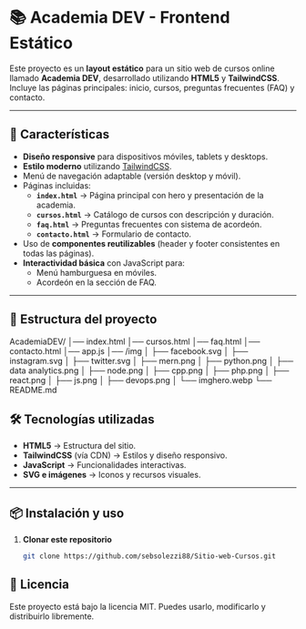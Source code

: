 # 📚 Academia DEV - Frontend Estático

Este proyecto es un **layout estático** para un sitio web de cursos online llamado **Academia DEV**, desarrollado utilizando **HTML5** y **TailwindCSS**.  
Incluye las páginas principales: inicio, cursos, preguntas frecuentes (FAQ) y contacto.

---

## 🚀 Características

- **Diseño responsive** para dispositivos móviles, tablets y desktops.
- **Estilo moderno** utilizando [TailwindCSS](https://tailwindcss.com/).
- Menú de navegación adaptable (versión desktop y móvil).
- Páginas incluidas:
  - **`index.html`** → Página principal con hero y presentación de la academia.
  - **`cursos.html`** → Catálogo de cursos con descripción y duración.
  - **`faq.html`** → Preguntas frecuentes con sistema de acordeón.
  - **`contacto.html`** → Formulario de contacto.
- Uso de **componentes reutilizables** (header y footer consistentes en todas las páginas).
- **Interactividad básica** con JavaScript para:
  - Menú hamburguesa en móviles.
  - Acordeón en la sección de FAQ.

---

## 📂 Estructura del proyecto

AcademiaDEV/
│── index.html
│── cursos.html
│── faq.html
│── contacto.html
│── app.js
│── /img
│ ├── facebook.svg
│ ├── instagram.svg
│ ├── twitter.svg
│ ├── mern.png
│ ├── python.png
│ ├── data analytics.png
│ ├── node.png
│ ├── cpp.png
│ ├── php.png
│ ├── react.png
│ ├── js.png
│ ├── devops.png
│ └── imghero.webp
└── README.md

## 🛠 Tecnologías utilizadas

- **HTML5** → Estructura del sitio.
- **TailwindCSS** (vía CDN) → Estilos y diseño responsivo.
- **JavaScript** → Funcionalidades interactivas.
- **SVG e imágenes** → Iconos y recursos visuales.

---

## 📦 Instalación y uso

1. **Clonar este repositorio**
   ```bash
   git clone https://github.com/sebsolezzi88/Sitio-web-Cursos.git


## 📄 Licencia

Este proyecto está bajo la licencia MIT.
Puedes usarlo, modificarlo y distribuirlo libremente.
